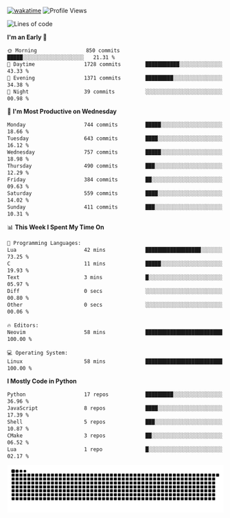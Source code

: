 [![wakatime](https://wakatime.com/badge/user/b920b284-3cde-4cd4-b72e-f7f22d050b16.svg)](https://wakatime.com/@b920b284-3cde-4cd4-b72e-f7f22d050b16)
![Profile Views](http://img.shields.io/badge/Profile%20Views-4586-blue)
<!--START_SECTION:waka-->
![Lines of code](https://img.shields.io/badge/From%20Hello%20World%20I%27ve%20Written-4.8%20million%20lines%20of%20code-blue)

**I'm an Early 🐤** 

```text
🌞 Morning                850 commits         █████░░░░░░░░░░░░░░░░░░░░   21.31 % 
🌆 Daytime                1728 commits        ███████████░░░░░░░░░░░░░░   43.33 % 
🌃 Evening                1371 commits        █████████░░░░░░░░░░░░░░░░   34.38 % 
🌙 Night                  39 commits          ░░░░░░░░░░░░░░░░░░░░░░░░░   00.98 % 
```
📅 **I'm Most Productive on Wednesday** 

```text
Monday                   744 commits         █████░░░░░░░░░░░░░░░░░░░░   18.66 % 
Tuesday                  643 commits         ████░░░░░░░░░░░░░░░░░░░░░   16.12 % 
Wednesday                757 commits         █████░░░░░░░░░░░░░░░░░░░░   18.98 % 
Thursday                 490 commits         ███░░░░░░░░░░░░░░░░░░░░░░   12.29 % 
Friday                   384 commits         ██░░░░░░░░░░░░░░░░░░░░░░░   09.63 % 
Saturday                 559 commits         ████░░░░░░░░░░░░░░░░░░░░░   14.02 % 
Sunday                   411 commits         ███░░░░░░░░░░░░░░░░░░░░░░   10.31 % 
```


📊 **This Week I Spent My Time On** 

```text
💬 Programming Languages: 
Lua                      42 mins             ██████████████████░░░░░░░   73.25 % 
C                        11 mins             █████░░░░░░░░░░░░░░░░░░░░   19.93 % 
Text                     3 mins              █░░░░░░░░░░░░░░░░░░░░░░░░   05.97 % 
Diff                     0 secs              ░░░░░░░░░░░░░░░░░░░░░░░░░   00.80 % 
Other                    0 secs              ░░░░░░░░░░░░░░░░░░░░░░░░░   00.06 % 

🔥 Editors: 
Neovim                   58 mins             █████████████████████████   100.00 % 

💻 Operating System: 
Linux                    58 mins             █████████████████████████   100.00 % 
```

**I Mostly Code in Python** 

```text
Python                   17 repos            █████████░░░░░░░░░░░░░░░░   36.96 % 
JavaScript               8 repos             ████░░░░░░░░░░░░░░░░░░░░░   17.39 % 
Shell                    5 repos             ███░░░░░░░░░░░░░░░░░░░░░░   10.87 % 
CMake                    3 repos             ██░░░░░░░░░░░░░░░░░░░░░░░   06.52 % 
Lua                      1 repo              █░░░░░░░░░░░░░░░░░░░░░░░░   02.17 % 
```




<!--END_SECTION:waka-->
![Snake animation](https://raw.githubusercontent.com/timmypidashev/timmypidashev/main/commits.svg)
